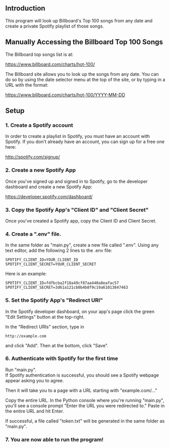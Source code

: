 ## Introduction

This program will look up Billboard's Top 100 songs from any date and create a 
private Spotify playlist of those songs.


## Manually Accessing the Billboard Top 100 Songs

The Billboard top songs list is at:

https://www.billboard.com/charts/hot-100/

The Billboard site allows you to look up the songs from any date.
You can do so by using the date selector menu at the top of the site, or by typing in a URL with the format:

https://www.billboard.com/charts/hot-100/YYYY-MM-DD

## Setup

### 1. Create a Spotify account
In order to create a playlist in Spotify, you must have an account with Spotify.  If you don't already have an account, you can sign up for a free one here: 

http://spotify.com/signup/

### 2. Create a new Spotify App
Once you've signed up and signed in to Spotify, go to the developer dashboard and create a new Spotify App: 

https://developer.spotify.com/dashboard/

### 3. Copy the Spotify App's "Client ID" and "Client Secret"
Once you've created a Spotify app, copy the Client ID and Client Secret.

### 4. Create a ".env" file.
In the same folder as "main.py", create a new file called ".env".
Using any text editor, add the following 2 lines to the .env file:
```
SPOTIFY_CLIENT_ID=YOUR_CLIENT_ID
SPOTIFY_CLIENT_SECRET=YOUR_CLIENT_SECRET
```

Here is an example:
```
SPOTIFY_CLIENT_ID=fdfbcba2f18a49cf87aa440a8eafac57
SPOTIFY_CLIENT_SECRET=3d61a121cb0b4b8f9c19a61013847463
```

### 5. Set the Spotify App's "Redirect URI"
In the Spotify developer dashboard, on your app's page click the green "Edit Settings" button at the top-right.

In the "Redirect URIs" section, type in 
```
http://example.com
```
and click "Add".  Then at the bottom, click "Save".

### 6. Authenticate with Spotify for the first time
Run "main.py".  
If Spotify authentication is successful, you should see a Spotify webpage appear asking you to agree.

Then it will take you to a page with a URL starting with "example.com/..."

Copy the entire URL.  In the Python console where you're running "main.py", you'll see a console prompt "Enter the URL you were redirected to."  Paste in the entire URL and hit Enter.

If successful, a file called "token.txt" will be generated in the same folder as "main.py".

### 7. You are now able to run the program!
